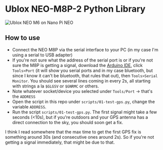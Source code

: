 # Ublox NEO-M8P-2 Python Library

![Ublox NEO M6 on Nano Pi NEO](https://a.lnwpic.com/56v2fw.png)

## How to use

- Connect the NEO M8P via the serial interface to your PC (in my case I'm using a serial to USB adapter)
- If you're not sure what the address of the serial port is or if you're not sure the M8P is getting a signal, download the [Arduino IDE](https://www.arduino.cc/en/main/software), click `Tools>Port` (it will show you serial ports and in my case bluetooth, but since I know it can't be bluetooth, that rules that out), then `Tools>Serial Monitor`. You should see several lines coming in every 2s, all starting with strings a la `$GLGSV` or `$GNRMC` or others. 
- Note whatever socket/device you selected under `Tools/Port` -> that's the `ADDRESS`
- Open the script in this repo under `scripts/01-test-gps.py`, change the variable `ADDRESS`.
- Run the script `scripts/01-test-gps.py`. The first signal might take a few seconds (<10s), but if you're outdoors and your GPS antenna has a direct connection to the sky, you should soon get a fix.

I think I read somewhere that the max time to get the first GPS fix is something around 30s (and consecutive ones around 2s). So if you're not getting a signal immediately, that might be due to that. 

 